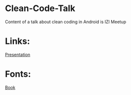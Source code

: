 # Clean-Code-Talk
Content of a talk about clean coding in Android is IZI Meetup

# Links:
[Presentation](https://speakerdeck.com/vitormdias/clean-code)

# Fonts:
[Book](https://www.casadocodigo.com.br/products/livro-tdd)
